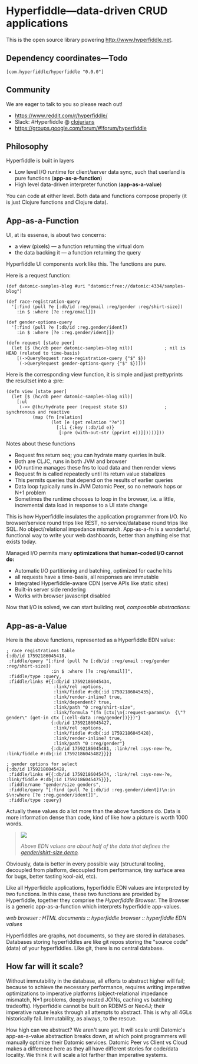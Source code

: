 # Hyperfiddle—data-driven CRUD applications

This is the open source library powering <http://www.hyperfiddle.net>.

## Dependency coordinates—Todo

    [com.hyperfiddle/hyperfiddle "0.0.0"]

## Community

We are eager to talk to you so please reach out!

* <https://www.reddit.com/r/hyperfiddle/>
* Slack: #Hyperfiddle @ [clojurians](http://clojurians.net/)
* <https://groups.google.com/forum/#!forum/hyperfiddle>

## Philosophy

Hyperfiddle is built in layers

* Low level I/O runtime for client/server data sync, such that userland is pure functions (**app-as-a-function**)
* High level data-driven interpreter function (**app-as-a-value**)

You can code at either level. Both data and functions compose properly (it is just Clojure functions and Clojure data).

## App-as-a-Function

UI, at its essense, is about two concerns:

* a view (pixels) — a function returning the virtual dom
* the data backing it — a function returning the query

Hyperfiddle UI components work like this. The functions are pure.

Here is a request function:

    (def datomic-samples-blog #uri "datomic:free://datomic:4334/samples-blog")
    
    (def race-registration-query
      '[:find (pull ?e [:db/id :reg/email :reg/gender :reg/shirt-size])
        :in $ :where [?e :reg/email]])
    
    (def gender-options-query
      '[:find (pull ?e [:db/id :reg.gender/ident])
        :in $ :where [?e :reg.gender/ident]])
    
    (defn request [state peer]
      (let [$ (hc/db peer datomic-samples-blog nil)]            ; nil is HEAD (related to time-basis)
        [(->QueryRequest race-registration-query {"$" $})
         (->QueryRequest gender-options-query {"$" $})]))

Here is the corresponding view function, it is simple and just prettyprints the resultset into a :pre:

    (defn view [state peer]
      (let [$ (hc/db peer datomic-samples-blog nil)]
        [:ul
         (->> @(hc/hydrate peer (request state $))              ; synchronous and reactive
              (map (fn [relation]
                     (let [e (get relation "?e")]
                       [:li {:key (:db/id e)}
                        [:pre (with-out-str (pprint e))]]))))]))
                        
Notes about these functions
* Request fns return seq; you can hydrate many queries in bulk.
* Both are CLJC, runs in both JVM and browser
* I/O runtime manages these fns to load data and then render views
* Request fn is called repeatedly until its return value stabalizes
* This permits queries that depend on the results of earlier queries  
* Data loop typically runs in JVM Datomic Peer, so no network hops or N+1 problem
* Sometimes the runtime chooses to loop in the browser, i.e. a little, incremental 
data load in response to a UI state change

This is how Hyperfiddle insulates the application programmer from I/O. No browser/service round trips like 
REST, no service/database round trips like SQL. No object/relational impedance mismatch. App-as-a-fn is a 
wonderful, functional way to write your web dashboards, better than anything else that exists today.

Managed I/O permits many **optimizations that human-coded I/O cannot do:**
* Automatic I/O partitioning and batching, optimized for cache hits
* all requests have a time-basis, all responses are immutable
* Integrated Hyperfiddle-aware CDN (serve APIs like static sites)
* Built-in server side rendering
* Works with browser javascript disabled

Now that I/O is solved, we can start building *real, composable abstractions:*

## App-as-a-Value

Here is the above functions, represented as a Hyperfiddle EDN value:

    ; race registrations table
    {:db/id 17592186045418,
     :fiddle/query "[:find (pull ?e [:db/id :reg/email :reg/gender :reg/shirt-size])
                     :in $ :where [?e :reg/email]]",
     :fiddle/type :query,
     :fiddle/links #{{:db/id 17592186045434,
                      :link/rel :options,
                      :link/fiddle #:db{:id 17592186045435},
                      :link/render-inline? true,
                      :link/dependent? true,
                      :link/path "0 :reg/shirt-size",
                      :link/formula "(fn [ctx]\n{:request-params\n  {\"?gender\" (get-in ctx [:cell-data :reg/gender])}})"}
                     {:db/id 17592186045427,
                      :link/rel :options,
                      :link/fiddle #:db{:id 17592186045428},
                      :link/render-inline? true,
                      :link/path "0 :reg/gender"}
                     {:db/id 17592186045481, :link/rel :sys-new-?e, :link/fiddle #:db{:id 17592186045482}}}}
     
    ; gender options for select
    {:db/id 17592186045428,
     :fiddle/links #{{:db/id 17592186045474, :link/rel :sys-new-?e, :link/fiddle #:db{:id 17592186045475}}},
     :fiddle/name "gender/size genders",
     :fiddle/query "[:find (pull ?e [:db/id :reg.gender/ident])\n:in $\n:where [?e :reg.gender/ident]]",
     :fiddle/type :query}

Actually these values do a lot more than the above functions do. Data is more information dense than code, kind of like 
how a picture is worth 1000 words.

> [![](https://i.imgur.com/iwOvJzA.png)](http://dustingetz.hyperfiddle.net/ezpjb2RlLWRhdGFiYXNlICJzYW5kYm94IiwgOmxpbmstaWQgMTc1OTIxODYwNDU0MTh9)
>
> *Above EDN values are about half of the data that defines the [gender/shirt-size demo](http://dustingetz.hyperfiddle.site/ezpjb2RlLWRhdGFiYXNlICJzYW5kYm94IiwgOmxpbmstaWQgMTc1OTIxODYwNDU0MTh9).*

Obviously, data is better in every possible way (structural tooling, decoupled from platform, decoupled from 
performance, tiny surface area for bugs, better tasting kool-aid, etc).

Like all Hyperfiddle applications, hyperfiddle EDN values are interpreted by two functions. In this case, 
these two functions are provided by Hyperfiddle, together they comprise the *Hyperfiddle Browser*. The Browser 
is a generic app-as-a-function which interprets hyperfiddle app-values.

*web browser : HTML documents :: hyperfiddle browser :: hyperfiddle EDN values*

Hyperfiddles are graphs, not documents, so they are stored in databases. Databases storing hyperfiddles are like 
git repos storing the "source code" (data) of your hyperfiddles. Like git, there is no central database.

## How far will it scale?

Without immutability in the database, all efforts to abstract higher will fail; because to achieve the 
necessary performance, requires writing imperative optimizations to imperative platforms (object-relational 
impedance mismatch, N+1 problems, deeply nested JOINs, caching vs batching tradeoffs). Hyperfiddle cannot 
be built on RDBMS or Neo4J; their imperative nature leaks through all attempts to abstract. This is why all 4GLs 
historically fail. Immutability, as always, to the rescue.

How high can we abstract? We aren't sure yet. It will scale until Datomic's app-as-a-value abstraction breaks down, 
at which point programmers will manually optimize their Datomic services. Datomic Peer vs Client vs Cloud makes a 
difference here as they all have different stories for code/data locality. We think it will scale a lot farther 
than imperative systems.
